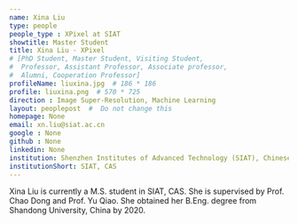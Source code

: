 ```yaml
---
name: Xina Liu
type: people
people_type : XPixel at SIAT
showtitle: Master Student
title: Xina Liu - XPixel
# [PhD Student, Master Student, Visiting Student,
#  Professor, Assistant Professor, Associate professor,
#  Alumni, Cooperation Professor]
profileName: liuxina.jpg  # 186 * 186
profile: liuxina.png  # 570 * 725
direction : Image Super-Resolution, Machine Learning
layout: peoplepost  #  Do not change this
homepage: None
email: xn.liu@siat.ac.cn
google : None
github : None
linkedin: None
institution: Shenzhen Institutes of Advanced Technology (SIAT), Chinese Academy of Sciences (CAS)
institutionShort: SIAT, CAS
---
```


Xina Liu is currently a M.S. student in SIAT, CAS. She is supervised by Prof. Chao Dong and Prof. Yu Qiao. She obtained her B.Eng. degree from Shandong University, China by 2020.


 


